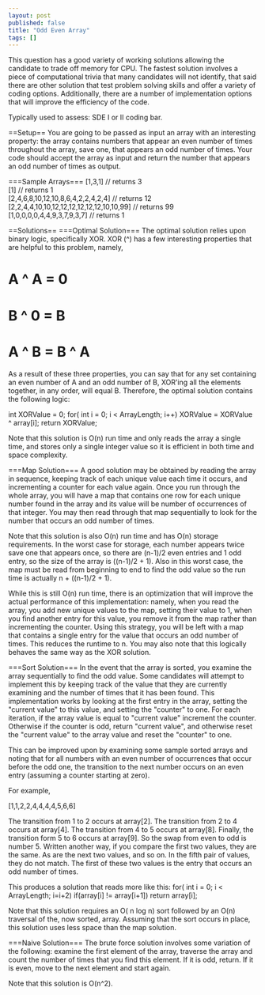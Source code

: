 ```yaml
---
layout: post
published: false
title: "Odd Even Array"
tags: []
---
```


This question has a good variety of working solutions allowing the candidate to trade off memory for CPU. The fastest solution involves a piece of computational trivia that many candidates will not identify, that said there are other solution that test problem solving skills and offer a variety of coding options.  Additionally, there are a number of implementation options that will improve the efficiency of the code.

Typically used to assess: SDE I or II coding bar.

==Setup==
You are going to be passed as input an array with an interesting property: the array contains numbers that appear an even number of times throughout the array, save one, that appears an odd number of times.  Your code should accept the array as input and return the number that appears an odd number of times as output.

===Sample Arrays===
[1,3,1] // returns 3<br/>
[1] // returns 1<br/>
[2,4,6,8,10,12,10,8,6,4,2,2,4,2,4] // returns 12<br/>
[2,2,4,4,10,10,12,12,12,12,12,12,10,10,99] // returns 99<br/>
[1,0,0,0,0,4,4,9,3,7,9,3,7] // returns 1<br/>

==Solutions==
===Optimal Solution===
The optimal solution relies upon binary logic, specifically XOR.  XOR (^) has a few interesting properties that are helpful to this problem, namely,
# A ^ A = 0
# B ^ 0 = B
# A ^ B = B ^ A

As  a result of these three properties, you can say that for any set containing an even number of A and an odd number of B, XOR'ing all the elements together, in any order, will equal B.  Therefore, the optimal solution contains the following logic:

<source lang="cpp">
int XORValue = 0;
for( int i = 0; i < ArrayLength; i++)
    XORValue = XORValue ^ array[i];
return XORValue;
</source>

Note that this solution is O(n) run time and only reads the array a single time, and stores only a single integer value so it is efficient in both time and space complexity.

===Map Solution===
A good solution may be obtained by reading the array in sequence, keeping track of each unique value each time it occurs, and incrementing a counter for each value again.  Once you run through the whole array, you will have a map that contains one row for each unique number found in the array and its value will be number of occurrences of that integer.  You may then read through that map sequentially to look for the number that occurs an odd number of times.

Note that this solution is also O(n) run time and has O(n) storage requirements.  In the worst case for storage, each number appears twice save one that appears once, so there are (n-1)/2 even entries and 1 odd entry, so the size of the array is ((n-1)/2 + 1).  Also in this worst case, the map must be read from beginning to end to find the odd value so the run time is actually n + ((n-1)/2 + 1).

While this is still O(n) run time, there is an optimization that will improve the actual performance of this implementation: namely, when you read the array, you add new unique values to the map, setting their value to 1, when you find another entry for this value, you remove it from the map rather than incrementing the counter.  Using this strategy, you will be left with a map that contains a single entry for the value that occurs an odd number of times.  This reduces the runtime to n.  You may also note that this logically behaves the same way as the XOR solution.

===Sort Solution===
In the event that the array is sorted, you examine the array sequentially to find the odd value.  Some candidates will attempt to implement this by keeping track of the value that they are currently examining and the number of times that it has been found.  This implementation works by looking at the first entry in the array, setting the "current value" to this value, and setting the "counter" to one.  For each iteration, if the array value is equal to "current value" increment the counter.  Otherwise if the counter is odd, return "current value", and otherwise reset the "current value" to the array value and reset the "counter" to one.

This can be improved upon by examining some sample sorted arrays and noting that for all numbers with an even number of occurrences that occur before the odd one, the transition to the next number occurs on an even entry (assuming a counter starting at zero).

For example,

[1,1,2,2,4,4,4,4,5,6,6]

The transition from 1 to 2 occurs at array[2]. The transition from 2 to 4 occurs at array[4].  The transition from 4 to 5 occurs at array[8].  Finally, the transition form 5 to 6 occurs at array[9].  So the swap from even to odd is number 5. Written another way, if you compare the first two values, they are the same.  As are the next two values, and so on.  In the fifth pair of values, they do not match.  The first of these two values is the entry that occurs an odd number of times.

This produces a solution that reads more like this:
<source lang="cpp">
for( int i = 0; i < ArrayLength; i=i+2)
    if(array[i] != array[i+1])
        return array[i];
</source>

Note that this solution requires an O( n log n) sort followed by an O(n) traversal of the, now sorted, array.  Assuming that the sort occurs in place, this solution uses less space than the map solution.

===Naive Solution===
The brute force solution involves some variation of the following: examine the first element of the array, traverse the array and count the number of times that you find this element.  If it is odd, return.  If it is even, move to the next element and start again.

Note that this solution is O(n^2).
